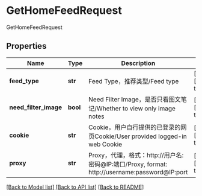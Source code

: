 # GetHomeFeedRequest

GetHomeFeedRequest
## Properties
Name | Type | Description | Notes
------------ | ------------- | ------------- | -------------
**feed_type** | **str** | Feed Type，推荐类型/Feed type | [optional] [default to '0']
**need_filter_image** | **bool** | Need Filter Image，是否只看图文笔记/Whether to view only image notes | [optional] [default to False]
**cookie** | **str** | Cookie，用户自行提供的已登录的网页Cookie/User provided logged-in web Cookie | [optional] [default to '']
**proxy** | **str** | Proxy，代理，格式：http://用户名:密码@IP:端口/Proxy, format: http://username:password@IP:port | [optional] [default to '']

[[Back to Model list]](../README.md#documentation-for-models) [[Back to API list]](../README.md#documentation-for-api-endpoints) [[Back to README]](../README.md)



